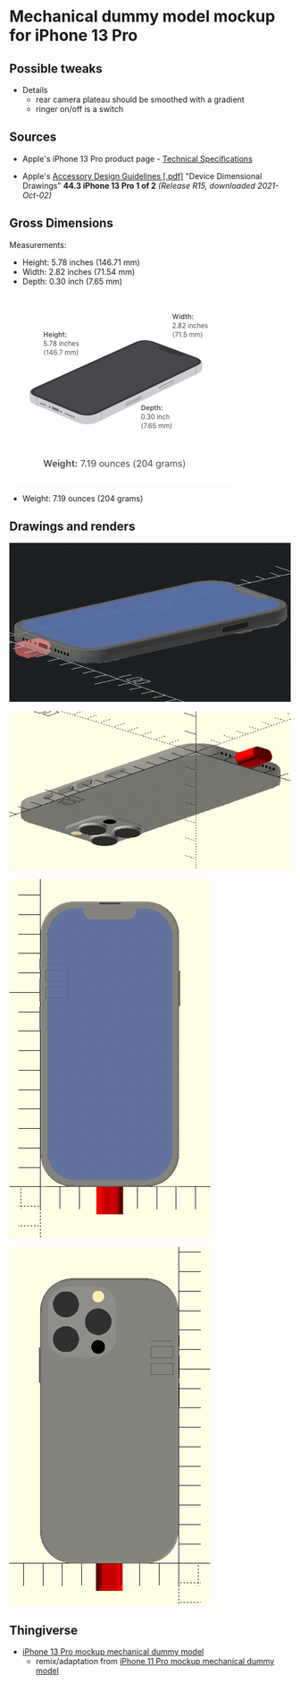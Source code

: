 Mechanical dummy model mockup for iPhone 13 Pro
===============================================

Possible tweaks
---------------

-	Details
	-	rear camera plateau should be smoothed with a gradient
	-	ringer on/off is a switch

Sources
-------

-	Apple's iPhone 13 Pro product page - [Technical Specifications](https://www.apple.com/iphone-13-pro/specs/)

-	Apple's [Accessory Design Guidelines [.pdf]](https://developer.apple.com/accessories/Accessory-Design-Guidelines.pdf) "Device Dimensional Drawings" **44.3 iPhone 13 Pro 1 of 2** *(Release R15, downloaded 2021-Oct-02)*

Gross Dimensions
----------------

Measurements:

-	Height: 5.78 inches (146.71 mm)
-	Width: 2.82 inches (71.54 mm)
-	Depth: 0.30 inch (7.65 mm)

![dimensional drawing](img/dimensions_iphone_13_pro__screenshot.png)

-	Weight: 7.19 ounces (204 grams)

Drawings and renders
--------------------

![top view](img/iphone_13_pro_top_view.png)

![bottom view](img/iphone_13_pro_bottom_view.png)

![front view](img/iphone_13_pro_front_view.png)

![rear view](img/iphone_13_pro_rear_view.png)

Thingiverse
-----------

-	[iPhone 13 Pro mockup mechanical dummy model](https://www.thingiverse.com/thing:4980345/)
	-	remix/adaptation from [iPhone 11 Pro mockup mechanical dummy model](https://www.thingiverse.com/thing:3865803/)

